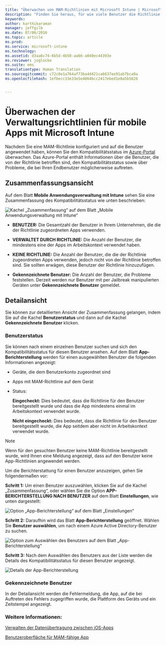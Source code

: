 ```yaml
---
title: "Überwachen von MAM-Richtlinien mit Microsoft Intune | Microsoft Intune"
description: "Finden Sie heraus, für wie viele Benutzer die Richtlinie gilt, und zeigen Sie weitere Details an."
keywords: 
author: karthikaraman
manager: jeffgilb
ms.date: 07/06/2016
ms.topic: article
ms.prod: 
ms.service: microsoft-intune
ms.technology: 
ms.assetid: d3aa6c74-6b5d-4b50-aa66-a040ec44393e
ms.reviewer: joglocke
ms.suite: ems
translationtype: Human Translation
ms.sourcegitcommit: c72c8e1a764af73ba4d421ca6637ee91ab7bca0a
ms.openlocfilehash: 1efbecc33e33e5e4864bcc2417ebed1e8a5b5826


---
```


# Überwachen der Verwaltungsrichtlinien für mobile Apps mit Microsoft Intune
Nachdem Sie eine MAM-Richtlinie konfiguriert und auf die Benutzer angewendet haben, können Sie den Kompatibilitätsstatus im [Azure-Portal](https://portal.azure.com) überwachen. Das Azure-Portal enthält Informationen über die Benutzer, die von der Richtlinie betroffen sind, den Kompatibilitätsstatus sowie über Probleme, die bei Ihren Endbenutzer möglicherweise auftreten.
## Zusammenfassungsansicht
Auf dem Blatt **Mobile Anwendungsverwaltung mit Intune** sehen Sie eine Zusammenfassung des Kompatibilitätsstatus wie unten beschrieben:


![Kachel „Zusammenfassung“ auf dem Blatt „Mobile Anwendungsverwaltung mit Intune“](../media/mam-azure-portal-user-status-summary.png)

-   **BENUTZER:** Die Gesamtzahl der Benutzer in Ihrem Unternehmen, die die der Richtlinie zugeordneten Apps verwenden.

-   **VERWALTET DURCH RICHTLINIE:** Die Anzahl der Benutzer, die mindestens eine der Apps im Arbeitskontext verwendet haben.

-   **KEINE RICHTLINIE:** Die Anzahl der Benutzer, die die der Richtlinie zugeordneten Apps verwenden, jedoch nicht von der Richtlinie betroffen sind.  Sie sollten erwägen, diese Benutzer der Richtlinie hinzuzufügen.

- **Gekennzeichnete Benutzer:** Die Anzahl der Benutzer, die Probleme feststellen. Derzeit werden nur Benutzer mit per Jailbreak manipulierten Geräten unter **Gekennzeichnete Benutzer** gemeldet.


## Detailansicht
Sie können zur detaillierten Ansicht der Zusammenfassung gelangen, indem Sie auf die Kachel **Benutzerstatus** und dann auf die Kachel **Gekennzeichnete Benutzer** klicken.

### Benutzerstatus
Sie können nach einem einzelnen Benutzer suchen und sich den Kompatibilitätsstatus für diesen Benutzer ansehen. Auf dem Blatt **App-Berichterstellung** werden für einen ausgewählten Benutzer die folgenden Informationen angezeigt:
- Geräte, die dem Benutzerkonto zugeordnet sind
- Apps mit MAM-Richtlinie auf dem Gerät
- Status:

  **Eingecheckt:** Dies bedeutet, dass die Richtlinie für den Benutzer bereitgestellt wurde und dass die App mindestens einmal im Arbeitskontext verwendet wurde.

  **Nicht eingecheckt:** Dies bedeutet, dass die Richtlinie für den Benutzer bereitgestellt wurde, die App seitdem aber nicht im Arbeitskontext verwendet wurde.

>[!NOTE]
> Wenn für den gesuchten Benutzer keine MAM-Richtlinie bereitgestellt wurde, wird Ihnen eine Meldung angezeigt, dass auf den Benutzer keine App-Richtlinien angewendet werden.

Um die Berichterstattung für einen Benutzer anzuzeigen, gehen Sie folgendermaßen vor:

**Schritt 1:** Um einen Benutzer auszuwählen, klicken Sie auf die Kachel „Zusammenfassung“, oder wählen Sie die Option **APP-BERICHTERSTELLUNG NACH BENUTZER** auf dem Blatt **Einstellungen**, wie unten dargestellt:

![Option „App-Berichterstellung“ auf dem Blatt „Einstellungen“](../media/mam-azure-portal-app-reporting-by-user-settings-blade.png)

**Schritt 2:** Daraufhin wird das Blatt **App-Berichterstellung** geöffnet. Wählen Sie **Benutzer auswählen**, um nach einem Azure Active Directory-Benutzer zu suchen.

![Option zum Auswählen des Benutzers auf dem Blatt „App-Berichterstellung“](../media/mam-azure-portal-app-reporting-select-user.png)

**Schritt 3:** Nach dem Auswählen des Benutzers aus der Liste werden die Details des Kompatibilitätsstatus für diesen Benutzer angezeigt.

![Details der App-Berichterstellung](../media/mam-azure-portal-app-reporting-by-user.png)
### Gekennzeichnete Benutzer
In der Detailansicht werden die Fehlermeldung, die App, auf die bei Auftreten des Fehlers zugegriffen wurde, die Plattform des Geräts und ein Zeitstempel angezeigt.  

### Weitere Informationen:
[Verwalten der Datenübertragung zwischen iOS-Apps](manage-data-transfer-between-ios-apps-with-microsoft-intune.md)

[Benutzeroberfläche für MAM-fähige App](end-user-experience-for-mam-enabled-apps-with-microsoft-intune.md)



<!--HONumber=Jul16_HO3-->



